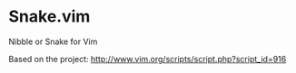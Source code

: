 Snake.vim
=========

Nibble or Snake for Vim

Based on the project: http://www.vim.org/scripts/script.php?script_id=916
